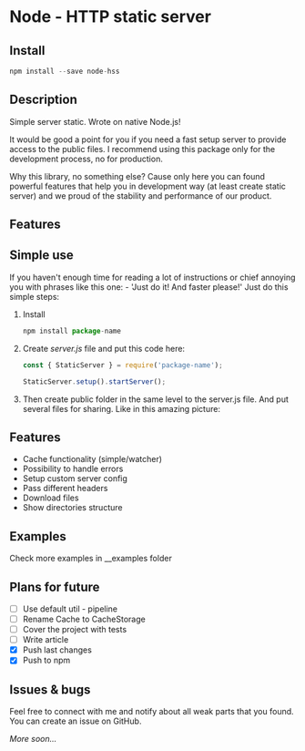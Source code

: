 # Node - HTTP static server

## Install

```jsx
npm install --save node-hss
```

## Description

Simple server static. Wrote on native Node.js!

It would be good a point for you if you need a fast setup server to provide access to the public files. I recommend using this package only for the development process, no for production.

Why this library, no something else? Cause only here you can found powerful features that help you in development way (at least create static server) and we proud of the stability and performance of our product.

## Features

## Simple use

If you haven't enough time for reading a lot of instructions or chief annoying you with phrases like this one: - 'Just do it! And faster please!' Just do this simple steps:

1. Install

    ```jsx
    npm install package-name
    ```

2. Create *server.js* file and put this code here:

    ```jsx
    const { StaticServer } = require('package-name');

    StaticServer.setup().startServer();
    ```

3. Then create public folder in the same level to the server.js file. And put several files for sharing. Like in this amazing picture:

## Features

- Cache functionality (simple/watcher)
- Possibility to handle errors
- Setup custom server config
- Pass different headers
- Download files
- Show directories structure

## Examples

Check more examples in __examples folder

## Plans for future

- [ ]  Use default util - pipeline
- [ ]  Rename Cache to CacheStorage
- [ ]  Cover the project with tests
- [ ]  Write article
- [x]  Push last changes
- [x]  Push to npm

## Issues & bugs

Feel free to connect with me and notify about all weak parts that you found. You can create an issue on GitHub.

*More soon...*
